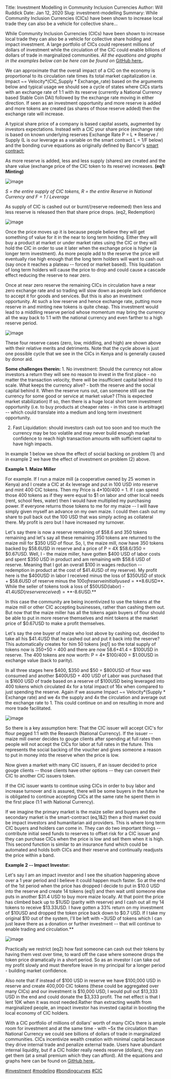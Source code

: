 Title: Investment Modelling in Community Inclusion Currencies
Author: Will Ruddick
Date: Jan 12, 2020
Slug: investment-modelling
Summary: While Community Inclusion Currencies (CICs) have been shown to
increase local trade they can also be a vehicle for collective
share...

While Community Inclusion Currencies (CICs) have been shown to increase
local trade they can also be a vehicle for collective share holding and
impact investment. A large portfolio of CICs could represent millions of
dollars of investment while the circulation of the CIC could enable
billions of dollars of trade in marginalized communities. _All the
equations and graphs in the examples below can be here can be found on_
[GitHub here.](http://github.com/GrassrootsEconomics/CIC-Docs).

We can approximate that the overall impact of a CIC on the economy is
proportional to its circulation rate times its total market
capitalization i.e. Impact ~= Velocity*(CIC_Supply * Exchange_rate)
based on the arguments below and typical usage we should see a cycle of
states where CICs starts with an exchange rate of 1:1 with its reserve
(currently a National Currency based Stable Coin DAI) followed by the
exchange rate moving in either direction. If seen as an investment
opportunity and more reserve is added and more tokens are created (as
shares of those reserve added) then the exchange rate will increase.

A typical share price of a company is based capital assets, augmented by
investors expectations. Instead with a CIC your share price (exchange
rate) is based on known underlying reserves Exchange Rate P = L \*
Reserve / Supply (L is our leverage as a variable on the smart contract
L = 1/F below) and the bonding curve equations as originally defined by
Bancor's [smart
contract:](http://github.com/GrassrootsEconomics/CIC-Liquid-Token)

As more reserve is added, less and less supply (shares) are created and
the share value (exchange price of the CIC token to its reserve)
increases. **(eq1: Minting)**

![image](images/blog/investment-modelling1.webp)

_S = the entire supply of CIC tokens, R = the entire Reserve in National
Currency and F = 1 / Leverage_

As supply of CIC is cashed out or burnt/(reserve redeemed) then less and
less reserve is released then that share price drops. (eq2, Redemption)

![image](images/blog/investment-modelling68.webp)

Once the price moves up it is because people believe they will get
something of value for it in the near to long term holding. Either they
will buy a product at market or under market rates using the CIC or they
will hold the CIC in order to use it later when the exchange price is
higher (a longer term investment). As more people add to the reserve the
price will eventually rise high enough that the long term holders will
want to cash out (say once it reaches a plateau -- forced or market
based). This liquidation of long term holders will cause the price to
drop and could cause a cascade effect reducing the reserve to near zero.

Once at near zero reserve the remaining CICs in circulation have a near
zero exchange rate and so trading will slow down as people lack
confidence to accept it for goods and services. But this is also an
investment opportunity. At such a low reserve and hence exchange rate,
putting more reserve in and minting new tokens is quite cheap. This
investment would lead to a middling reserve period whose momentum may
bring the currency all the way back to 1:1 with the national currency
and even farther to a high reserve period.

![image](images/blog/investment-modelling88.webp)

These four reserve cases (zero, low, middling, and high) are shown above
with their relative merits and detriments. Note that the cycle above is
just one possible cycle that we see in the CICs in Kenya and is
generally caused by donor aid.

**Some challenges therein:** 1. No investment: Should the currency not
allow investors a return they will see no reason to invest in the first
place - no matter the transaction velocity, there will be insufficient
capital behind it to scale. What keeps the currency alive? - both the
reserve and the social capital behind it. When the reserve runs out, can
someone still use the currency for some good or service at market value?
(This is expected market stabilization) If so, then there is a huge
local short term investment opportunity (i.e. to buy products at cheaper
rates - in this case is arbitrage) -- which could translate into a
medium and long term investment opportunity.

2.  Fast Liquidation: should investors cash out too soon and too much
    the currency may be too volatile and may never build enough market
    confidence to reach high transaction amounts with sufficient capital
    to have high impacts.

In example 1 below we show the effect of social backing on problem (1)
and in example 2 we have the effect of investment on problem (2) above.

**Example 1. Maize Miller**

For example. If I run a maize mill (a cooperative owned by 25 women in
Kenya) and I create a CIC at 4x leverage and put in 100 USD into reserve
and mint 400 CIC tokens. Then my Price is 4\*100/400 = 1. If I can spend
those 400 tokens as if they were equal to $1 on labor and other local
needs (rent, school fees, water) then I would have multiplied my
purchasing power. If everyone returns those tokens to me for my maize --
I will have simply given myself an advance on my own maize. I could then
cash out my share to pull back out the 100 USD that was simply acting as
collateral there. My profit is zero but I have increased my turnover.

Let's say there is now a reserve remaining of $58.6 and 350 tokens
remaining and let's say all these remaining 350 tokens are returned to
the maize mill for $350 USD of flour. So, I, the maize mill, now have
350 tokens backed by $58.6USD in reserve and a price of P = 4X
$58.6/350 = $0.67USD. Well, I - the maize miller, have gotten $400
USD of labor costs and spent $350 USD in product and am remaining with
$58.6 USD of reserve. Meaning that I got an overall $100 in wages
reduction -- redemption in product at the cost of $41.4USD of my
reserve). My profit here is the $400USD in labor I received minus the
loss of $350USD of stock + $58.6USD of reserve minus the $100 of
reserve initially used = **$8.6USD**. While the seller of tokens took a
loss of $50USD(labor) - $41.4USD(reserve received) = **$-8.6USD.\*\*

In this case the community are being incentivized to use the tokens at
the maize mill or other CIC accepting businesses, rather than cashing
them out. But now that the maize miller has all the tokens again buyers
of flour should be able to put in more reserve themselves and mint
tokens at the market price of $0.67USD to make a profit themselves.

Let's say the one buyer of maize who lost above by cashing out, decided
to take all his $41.4USD that he cashed out and put it back into the
reserve? This automatically creates for him 50 tokens [eq1] so the
total supply of tokens now is 350+50 = 400 and there are now
$58.6+$41.4 = $100USD in reserve. The 400 tokens are now worth: P =
4\* $100/400 = $1.00USD in exchange value (back to parity).

In all three stages here $400, $350 and $50 = $800USD of flour was
consumed and another $400USD + 400 USD of Labor was purchased that is
$1600 USD of trade based on a reserve of $100USD being leveraged into
400 tokens which circulated 4x for a total impact of 16x when compared
to just spending the reserve. Again if we assume Impact ~=
Velocity*(Supply * Exchange rate) and we 4x the supply and 4x the
circulation and average out the exchange rate to 1. This could continue
on and on resulting in more and more trade facilitated.

![image](images/blog/investment-modelling158.webp)

So there is a key assumption here: That the CIC issuer will accept CIC's
for flour pegged 1:1 with the Research (National Currency). If the
issuer -- maize mill owner decides to gouge clients after spending at
full rates then people will not accept the CICs for labor at full rates
in the future. This represents the social backing of the voucher and
gives someone a reason to put in money into the reserve when the price
is low.

Now given a market with many CIC issuers, if an issuer decided to price
gouge clients -- those clients have other options -- they can convert
their CIC to another CIC issuers token.

If the CIC issuer wants to continue using CICs in order to buy labor and
increase turnover and is assured, there will be some buyers in the
future he is obligated to continue accepting CICs at the same rate he
spent them in the first place (1:1 with National Currency).

If we imagine the primary market is the maize seller and buyers and the
secondary market is the smart-contract (eq,1&2) then a third market
could be impact investors and humanitarian aid providers. This is where
long term CIC buyers and holders can come in. They can do two important
things -- contribute initial seed funds to reserves to offset risk for a
CIC issuer and they can purchase CICs when the price is low and sell
them when it is high. This second function is similar to an insurance
fund which could be automated and holds both CICs and their reserve and
continually readjusts the price within a band.

**Example 2 -- Impact Investor:**

Let's say I am an impact investor and I see the situation happening
above over a 1 year period and I believe it could happen much faster. So
at the end of the 1st period when the price has dropped I decide to put
in $10.0 USD into the reserve and create 14 tokens (eq1) and then wait
until someone else puts in another $31.4 USD to buy more maize locally.
At that point the price has climbed back up to $1USD (parity with
reserve) and I cash out all my 14 tokens to receive $13.33USD. I have
gotten a 33% return on my investment of $10USD and dropped the token
price back down to $0.7 USD. If I take my original $10 out of the
system, I'll be left with ~3USD of tokens which I can just leave there
as a donation or further investment -- that will continue to enable
trading and circulation.\*\*

![image](images/blog/investment-modelling192.webp)

Practically we restrict (eq2) how fast someone can cash out their tokens
by having them vest over time, to ward off the case where someone drops
the token price dramatically in a short period. So as an investor I can
take out my profit slowly and must therefore leave in my principal for a
longer period - building market confidence.

Also note that if instead of $100 USD in reserve we have $100,000 USD
in reserve and create 400,000 CIC tokens (these could be aggregated over
many CICs) and our investment is $10,000 USD, I would pull out $13,333
USD in the end and could donate the $3,333 profit. The net effect is
that I lent 10K when it was most needed.Rather than extracting wealth
from marginalized people, an impact investor has invested capital in
boosting the local economy of CIC holders.

With a CIC portfolio of millions of dollars' worth of many CICs there is
ample room for investment and at the same time - with ~5x the
circulation than National Currency we could see billions of dollars of
trade in marginalized communities. CICs incentivize wealth creation with
minimal capital because they drive internal trade and penalize external
trade. Users have abundant internal liquidity, but if a CIC holder
really needs reserve (dollars), they can get them (at a small premium
which they can afford). All the equations and graphs here can be found
on [GitHub here.](http://github.com/GrassrootsEconomics/CIC-Docs).

[#investment](https://www.grassrootseconomics.org/blog/hashtags/investment)
[#modeling](https://www.grassrootseconomics.org/blog/hashtags/modeling)
[#bondingcurves](https://www.grassrootseconomics.org/blog/hashtags/bondingcurves)
[#CIC](https://www.grassrootseconomics.org/blog/hashtags/CIC)
